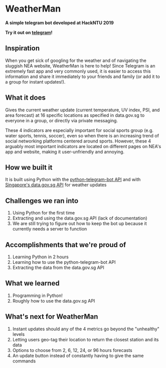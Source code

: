 # WeatherMan
<p><b>A simple telegram bot developed at HackNTU 2019</b></p>
<p><b>Try it out on <a href="https://telegram.me/SgWeatherManBot">telegram</a>!</b></p>

## Inspiration
When you get sick of googling for the weather and of navigating the sluggish NEA website, WeatherMan is here to help! Since Telegram is an extremely fast app and very commonly used, it is easier to access this information and share it immediately to your friends and family (or add it to a group for instant updates!).

## What it does
Gives the current weather update (current temperature, UV index, PSI, and area forecast) at 16 specific locations as specified in data.gov.sg to everyone in a group, or directly via private messaging.
<p>These 4 indicators are especially important for social sports group (e.g. water sports, tennis, soccer), even so when there is an increasing trend of social networking platforms centered around sports. However, these 4 arguably most important indicators are located on different pages on NEA's app and website, making it user-unfriendly and annoying.</p>

## How we built it
It is built using Python with the <a href="https://github.com/python-telegram-bot">python-telegram-bot API</a> and with <a href="https://data.gov.sg/dataset">Singapore's data.gov.sg API</a> for weather updates

## Challenges we ran into
<ol>
<li>Using Python for the first time</li>
<li>Extracting and using the data.gov.sg API (lack of documentation)</li>
<li>We are still trying to figure out how to keep the bot up because it currently needs a server to function</li>
</ol>

## Accomplishments that we're proud of
<ol>
<li>Learning Python in 2 hours</li>
<li>Learning how to use the python-telegram-bot API</li>
<li>Extracting the data from the data.gov.sg API</li>
</ol>

## What we learned
<ol>
<li>Programming in Python!</li>
<li>Roughly how to use the data.gov.sg API</li>
</ol>

## What's next for WeatherMan
<ol>
<li>Instant updates should any of the 4 metrics go beyond the "unhealthy" levels</li>
<li>Letting users geo-tag their location to return the closest station and its data</li>
<li>Options to choose from 2, 6, 12, 24, or 96 hours forecasts</li>
<li>An update button instead of constantly having to give the same commands</li>
</ol>
